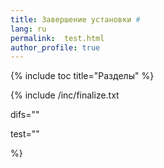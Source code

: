 ```yaml
---
title: Завершение установки #
lang: ru
permalink:  test.html
author_profile: true
---
```


{% include toc title="Разделы" %}

{% include /inc/finalize.txt 

difs=""

test=""
  
%}